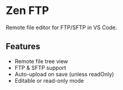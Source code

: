 # Zen FTP

Remote file editor for FTP/SFTP in VS Code.

## Features
- Remote file tree view
- FTP & SFTP support
- Auto-upload on save (unless readOnly)
- Editable or read-only mode
